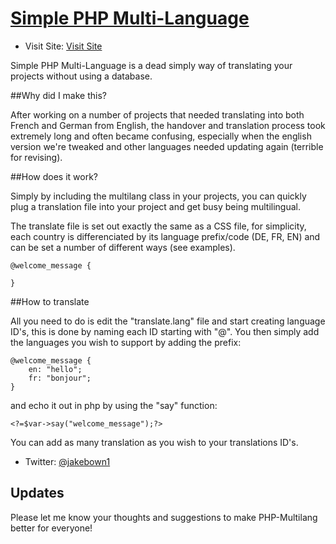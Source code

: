 # [Simple PHP Multi-Language](#)
* Visit Site: [Visit Site](http://cloudhosted.co/multilang)

Simple PHP Multi-Language is a dead simply way of translating your projects without using a database. 

##Why did I make this?

After working on a number of projects that needed translating into both French and German from English,
the handover and translation process took extremely long and often became confusing, especially when
the english version we're tweaked and other languages needed updating again (terrible for revising).

##How does it work?

Simply by including the multilang class in your projects, you can quickly plug a translation file into your project
and get busy being multilingual.

The translate file is set out exactly the same as a CSS file, for simplicity, each country is differenciated by its
language prefix/code (DE, FR, EN) and can be set a number of different ways (see examples).

```
@welcome_message {
	
}

```


##How to translate 

All you need to do is edit the "translate.lang" file and start creating language ID's, this is done by naming each ID 
starting with "@". You then simply add the languages you wish to support by adding the prefix:

```
@welcome_message {
	en: "hello";
	fr: "bonjour";
}
```

and echo it out in php by using the "say" function:


```
<?=$var->say("welcome_message");?>
```

You can add as many translation as you wish to your translations ID's.


* Twitter: [@jakebown1](http://twitter.com/jakebown1)



## Updates
Please let me know your thoughts and suggestions to make PHP-Multilang better for everyone! 
